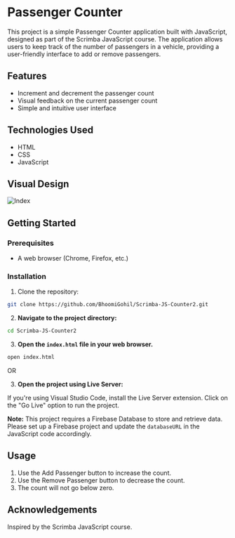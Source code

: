 # Passenger Counter

This project is a simple Passenger Counter application built with JavaScript, designed as part of the Scrimba JavaScript course. The application allows users to keep track of the number of passengers in a vehicle, providing a user-friendly interface to add or remove passengers.

## Features

- Increment and decrement the passenger count
- Visual feedback on the current passenger count
- Simple and intuitive user interface

## Technologies Used

- HTML
- CSS
- JavaScript

## Visual Design

![Index](Index.png)

## Getting Started

### Prerequisites

- A web browser (Chrome, Firefox, etc.)

### Installation

1. Clone the repository:

```bash
git clone https://github.com/BhoomiGohil/Scrimba-JS-Counter2.git
```

2. **Navigate to the project directory:**

```bash
cd Scrimba-JS-Counter2
```

3. **Open the `index.html` file in your web browser.**

```bash
open index.html
```

OR

3. **Open the project using Live Server:**

If you're using Visual Studio Code, install the Live Server extension.
Click on the "Go Live" option to run the project.

**Note:** This project requires a Firebase Database to store and retrieve data. Please set up a Firebase project and update the `databaseURL` in the JavaScript code accordingly.

## Usage

1. Use the Add Passenger button to increase the count.
2. Use the Remove Passenger button to decrease the count.
3. The count will not go below zero.

## Acknowledgements

Inspired by the Scrimba JavaScript course.
